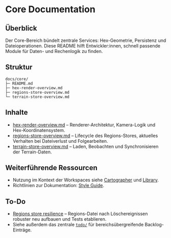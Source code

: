 # Core Documentation

## Überblick
Der Core-Bereich bündelt zentrale Services: Hex-Geometrie, Persistenz und Dateioperationen. Diese README hilft Entwickler:innen,
schnell passende Module für Daten- und Rechenlogik zu finden.

## Struktur
```
docs/core/
├─ README.md
├─ hex-render-overview.md
├─ regions-store-overview.md
└─ terrain-store-overview.md
```

## Inhalte
- [hex-render-overview.md](hex-render-overview.md) – Renderer-Architektur, Kamera-Logik und Hex-Koordinatensystem.
- [regions-store-overview.md](regions-store-overview.md) – Lifecycle des Regions-Stores, aktuelles Verhalten bei Dateiverlust und Folgearbeiten.
- [terrain-store-overview.md](terrain-store-overview.md) – Laden, Beobachten und Synchronisieren der Terrain-Daten.

## Weiterführende Ressourcen
- Nutzung im Kontext der Workspaces siehe [Cartographer](../cartographer/README.md) und [Library](../library/README.md).
- Richtlinien zur Dokumentation: [Style Guide](../../../style-guide.md).

## To-Do
- [Regions store resilience](../../../todo/regions-store-resilience.md) – Regions-Datei nach Löschereignissen robuster neu aufbauen und Tests etablieren.
- Siehe außerdem das zentrale [`todo/`](../../../todo/README.md) für bereichsübergreifende Backlog-Einträge.
